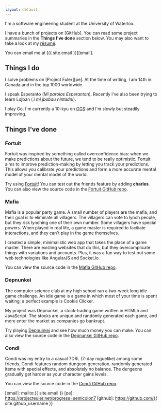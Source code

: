 ```yaml
---
layout: default
---
```


I'm a software engineering student at the University of Waterloo.

I have a bunch of projects on [GitHub]. You can read some project summaries in the **Things I've done** section below. You may also want to take a look at my [résumé][resume].

You can email me at [{{ site.email }}][email].

## Things I do

I solve problems on [Project Euler][pe]. At the time of writing, I am 14th in Canada and in the top 1000 worldwide.

I speak Esperanto (*Mi parolas Esperanton*). Recently I've also been trying to learn Lojban (*.i mi jbobau nintadni*).

I play Go. I'm currently a 10-kyu on [OGS] and I'm slowly but steadily improving.

## Things I've done

### Fortuit

Fortuit was inspired by something called overconfidence bias: when we make predictions about the future, we tend to be really optimistic. Fortuit aims to improve prediction-making by letting you track your predictions. This allows you calibrate your predictions and form a more accurate mental model of your mental model of the world.

Try using [Fortuit][tryfortuit]! You can test out the friends feature by adding **charles**. You can also view the source code in the [Fortuit GitHub repo][fortuit].

### Mafia

Mafia is a popular party game. A small number of players are the mafia, and their goal is to eliminate all villagers. The villagers can vote to lynch people, but they risk lynching one of their own number. Some villagers have special powers. When played in real life, a game master is required to faciliate interactions, and they can't play in the game themselves.

I created a simple, minimalistic web app that takes the place of a game master. There are existing websites that do this, but they overcomplicate things with variations and accounts. Plus, it was a fun way to test out some web technologies like AngularJS and Socket.io.

You can view the source code in the [Mafia GitHub repo][mafia].

### Depnunkei

The computer science club at my high school ran a two-week long idle game challenge. An idle game is a game in which most of your time is spent waiting; a perfect example is Cookie Clicker.

My project was Depnunkei, a stock-trading game written in HTML5 and JavaScript. The stocks are unique and randomly generated each game, and more enter the market as companies go bankrupt.

Try playing [Depnunkei][playdepnunkei] and see how much money you can make. You can also view the source code in the [Depnunkei GitHub repo][depnunkei].

### Condi

Condi was my entry to a casual 7DRL (7-day roguelike) among some friends. Condi features random dungeon generation, randomly generated items with special effects, and absolutely no balance. The dungeons gradually get harder as your character gains levels.

You can view the source code in the [Condi GitHub repo][condi].


[resume]: CharlesZinn.pdf
[OGS]: https://online-go.com/user/view/69260
[tryfortuit]: http://fortuit.semicolon.ca
[fortuit]: https://github.com/Semicolon314/fortuit
[mafia]: https://github.com/Semicolon314/mafia
[playdepnunkei]: /depnunkei
[depnunkei]: https://github.com/Semicolon314/depnunkei
[condi]: https://github.com/Semicolon314/condi
[email]: mailto:{{ site.email }}
[pe]: https://projecteuler.net/progress=semicolon7
[github]: https://github.com/{{ site.github_username }}
